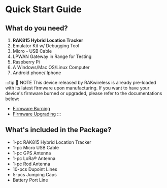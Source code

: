 # Quick Start Guide

<rk-img
  src="/assets/images/quick-start-guide/rak815/2quick-start-guide/rak815-overview.jpg"
  width="50%"
  figure-number="1"
  caption="RAK815 Hybrid Location Tracker"
/>

## What do you need?

1. **RAK815 Hybrid Location Tracker**
2. Emulator Kit w/ Debugging Tool
3. Micro - USB Cable
4. LPWAN Gateway in Range for Testing
5. Raspberry Pi
6. A Windows/Mac OS/Linux Computer
7. Android phone/ Iphone


<rk-btn
  src="https://store.rakwireless.com/products/rak815-hybrid-location-tracker"
  label="Buy a RAK815 Hybrid Location Tracker"
  _blank
/>

:::tip 📝 NOTE
This device released by RAKwireless is already pre-loaded with its latest firmware upon manufacturing. If you want to have your device's firmware burned or upgraded, please refer to the documentations below:
* [Firmware Burning](device-firmware-setup.html)
* [Firmware Upgrading](upgrading-the-firmware.html)
:::
## What's included in the Package?

* 1-pc RAK815 Hybrid Location Tracker
* 1-pc Micro USB Cable
* 1-pc GPS Antenna
* 1-pc LoRa® Antenna
* 1-pc Rod Antenna
* 10-pcs Dupoint Lines
* 5-pcs Jumping Caps
* Battery Port Line